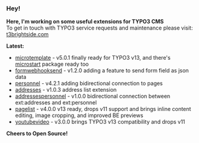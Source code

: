 ### Hey!

**Here, I'm working on some useful extensions for TYPO3 CMS**<br />To get in touch with TYPO3 service requests and maintenance please visit: [t3brightside.com](https://t3brightside.com)

**Latest:**<br />

- [microtemplate](https://github.com/t3brightside/microtemplate) - v5.0.1 finally ready for TYPO3 v13, and there's [microstart](https://github.com/t3brightside/microstart) package ready too
- [formwebhooksend](https://github.com/t3brightside/formwebhooksend) - v1.2.0 adding a feature to send form field as json data
- [personnel](https://github.com/t3brightside/personnel) - v4.2.1 adding bidirectional connection to pages
- [addresses](https://github.com/t3brightside/addresses) - v1.0.3 address list extension
- [addressespersonnel](https://github.com/t3brightside/addressespersonnel) - v1.0.0 bidirectional connection between ext:addresses and ext:personnel
- [pagelist](https://github.com/t3brightside/pagelist) - v4.0.0 v13 ready, drops v11 support and brings inline content editing, image cropping, and improved BE previews
- [youtubevideo](https://github.com/t3brightside/youtubevideo) - v3.0.0 brings TYPO3 v13 compatibility and drops v11

**Cheers to Open Source!**
